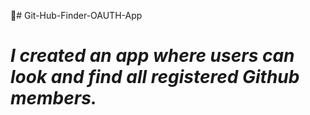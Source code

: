 🤗# Git-Hub-Finder-OAUTH-App
<h1><em>I created an app where users can look and find all registered Github members.</em></h1>
 
